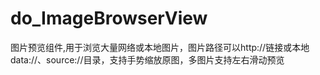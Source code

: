 # do_ImageBrowserView
图片预览组件,用于浏览大量网络或本地图片，图片路径可以http://链接或本地data://、source://目录，支持手势缩放原图，多图片支持左右滑动预览
